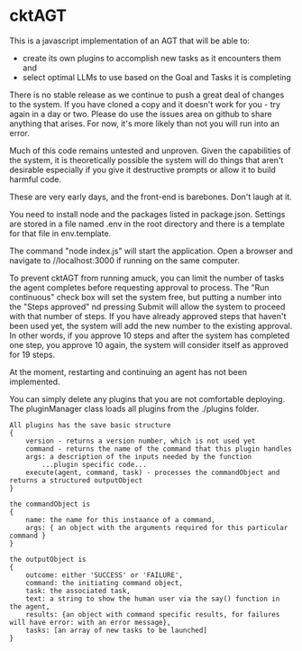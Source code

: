 # cktAGT
This is a javascript implementation of an AGT that will be able to:
- create its own plugins to accomplish new tasks as it encounters them and
- select optimal LLMs to use based on the Goal and Tasks it is completing

There is no stable release as we continue to push a great deal of changes to the system.  If you have
cloned a copy and it doesn't work for you - try again in a day or two.  Please do use the issues
area on github to share anything that arises.  For now, it's more likely than not you will run into an error.

Much of this code remains untested and unproven.  Given the capabilities of the system,
it is theoretically possible the system will do things that aren't desirable especially if you
give it destructive prompts or allow it to build harmful code.

These are very early days, and the front-end is barebones.  Don't laugh at it.

You need to install node and the packages listed in package.json.  Settings are stored in a file named .env
in the root directory and there is a template for that file in env.template.

The command "node index.js" will start the application.  Open a browser and navigate to //localhost:3000 if running on the same computer.

To prevent cktAGT from running amuck, you can limit the number of tasks the agent completes before requesting approval to process.  The "Run continuous" check box will set the system free, but putting a number into the "Steps approved" nd pressing Submit will allow the system to proceed with that number of steps.
If you have already approved steps that haven't been used yet, the system will add the new number to the existing approval.  In other words, if you approve 10 steps and after the system has completed one step, you approve 10 again, the system will consider itself as approved for 19 steps.

At the moment, restarting and continuing an agent has not been implemented. 

You can simply delete any plugins that you are not comfortable deploying.  The pluginManager class loads all plugins from the ./plugins folder.

    All plugins has the save basic structure
    {
        version - returns a version number, which is not used yet
        command - returns the name of the command that this plugin handles
        args: a description of the inputs needed by the function
            ...plugin specific code...
        execute(agent, command, task) - processes the commandObject and returns a structured outputObject
    }

    the commandObject is
    {
        name: the name for this instaance of a command,
        args: { an object with the arguments required for this particular command }
    }

    the outputObject is
    {
        outcome: either 'SUCCESS' or 'FAILURE',
        command: the initiating command object,
        task: the associated task,
        text: a string to show the human user via the say() function in the agent,
        results: {an object with command specific results, for failures will have error: with an error message},
        tasks: [an array of new tasks to be launched]
    }

